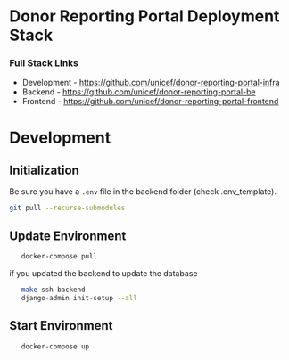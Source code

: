 Donor Reporting Portal Deployment Stack
============================================


### Full Stack Links

  - Development - https://github.com/unicef/donor-reporting-portal-infra
  - Backend - https://github.com/unicef/donor-reporting-portal-be
  - Frontend - https://github.com/unicef/donor-reporting-portal-frontend
  


Development
============================================


Initialization
------------------------------

Be sure you have a `.env` file in the backend folder (check .env_template).

```bash
git pull --recurse-submodules
```
 

Update Environment
------------------------------

```bash
   docker-compose pull
```


if you updated the backend to update the database

```bash
   make ssh-backend
   django-admin init-setup --all
```


Start Environment
------------------------------

```bash
   docker-compose up
```
